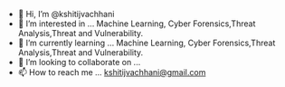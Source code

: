 - 👋 Hi, I’m @kshitijvachhani
- 👀 I’m interested in ... Machine Learning, Cyber Forensics,Threat Analysis,Threat and Vulnerability.
- 🌱 I’m currently learning ... Machine Learning, Cyber Forensics,Threat Analysis,Threat and Vulnerability.
- 💞️ I’m looking to collaborate on ...
- 📫 How to reach me ... kshitijvachhani@gmail.com

<!---
kshitijvachhani/kshitijvachhani is a ✨ special ✨ repository because its `README.md` (this file) appears on your GitHub profile.
You can click the Preview link to take a look at your changes.
--->
